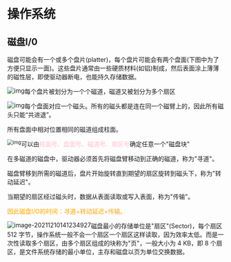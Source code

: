 # 操作系统

## 磁盘I/0

磁盘可能会有一个或多个盘片(platter)，每个盘片可能会有两个盘面(下图中为了方便只显示一面)。这些盘片通常由一些硬质材料(如铝)制成，然后表面涂上薄薄的磁性层，即使驱动器断电，也能持久存储数据。

<img src="https://s2.loli.net/2021/12/10/rBoVnCjm42Ux8qS.png" alt="img" style="float:left" />

每个盘片被划分为一个个磁道，磁道又被划分为多个扇区

<img src="https://s2.loli.net/2021/12/10/syUdSNxLIkDemJB.png" alt="img" style="float:left" />

每个盘面对应一个磁头。所有的磁头都是连在同一个磁臂上的，因此所有磁头只能“共进退”。

所有盘面中相对位置相同的磁道组成柱面。

<img src="https://s2.loli.net/2021/12/10/nyW2zEvK5VdroC4.png" alt="img" style="zoom:80%;float:left" />

可以由<font color=pink>柱面号、盘面号、磁道号、扇区号</font>确定任意一个"磁盘块"

在多磁道的磁盘中，驱动器必须首先将磁盘臂移动到正确的磁道，称为"寻道"。

磁盘臂移到所需的磁道后，盘片开始旋转直到期望的扇区旋转到磁头下，称为"转动延迟"。

当期望的扇区经过磁头时，数据从表面读取或写入表面，称为"传输"。

<font color=orange>因此磁盘I/O的时间：寻道+转动延迟+传输。</font>

<img src="https://s2.loli.net/2021/12/10/eJ957hAivNyxODP.png" alt="image-20211210141234927" style="float:left" />

磁盘最小的存储单位是"扇区"(Sector)，每个扇区 512 字节，操作系统一般不会一个扇区一个扇区这样读取，因为效率太低。而是一次性读取多个扇区，由多个扇区组成的块称为"页"，一般大小为 4 KB，即 8 个扇区，是文件系统存储的最小单位，主存和磁盘以页为单位交换数据。

